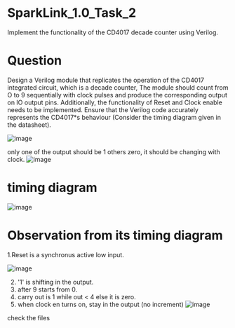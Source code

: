# SparkLink_1.0_Task_2
Implement the functionality of the CD4017 decade counter using Verilog.

# Question
Design a Verilog module that replicates the operation of the CD4017 integrated circuit, which is a decade counter, The module should count from O to 9 sequentially with clock pulses and produce the corresponding output on IO output pins. Additionally, the functionality of Reset and Clock enable needs to be implemented. Ensure that the Verilog code accurately represents the CD4017*s behaviour (Consider the timing diagram given in the datasheet).

![image](https://github.com/CroosJJSE/SparkLink_1.0_Task_2/assets/141708783/6fa6fbb8-c580-4309-84b4-b2629704bd4a)


only one of the output should be 1 others zero, it should be changing with clock.
![image](https://github.com/CroosJJSE/SparkLink_1.0_Task_2/assets/141708783/16f23834-e308-4ad6-aa7d-2a8d520be1dd)



# timing diagram
![image](https://github.com/CroosJJSE/SparkLink_1.0_Task_2/assets/141708783/a8fb9554-53b6-4778-84fc-0ecddbf8f66b)


# Observation from its timing diagram
1.Reset is a synchronus active low input.

![image](https://github.com/CroosJJSE/SparkLink_1.0_Task_2/assets/141708783/ab416608-d824-46e9-8b73-5c25f5c04f55)

2.  '1' is shifting in the output.
3.  after 9 starts from 0.
4.  carry out is 1 while out < 4 else it is zero.
5.  when clock en turns on, stay in the output (no increment)
![image](https://github.com/CroosJJSE/SparkLink_1.0_Task_2/assets/141708783/6d33286e-69d5-4041-bed9-da1459540ed8)


check the files



